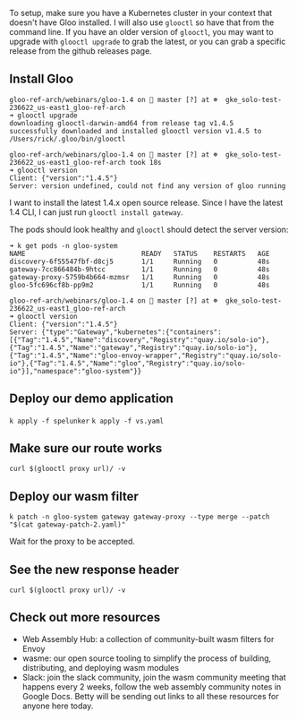 To setup, make sure you have a Kubernetes cluster in your context that doesn't have Gloo installed. 
I will also use `glooctl` so have that from the command line. If you have an older version of `glooctl`, 
you may want to upgrade with `glooctl upgrade` to grab the latest, or you can grab a specific release 
from the github releases page. 

## Install Gloo

```
gloo-ref-arch/webinars/gloo-1.4 on  master [?] at ☸️  gke_solo-test-236622_us-east1_gloo-ref-arch
➜ glooctl upgrade
downloading glooctl-darwin-amd64 from release tag v1.4.5
successfully downloaded and installed glooctl version v1.4.5 to /Users/rick/.gloo/bin/glooctl

gloo-ref-arch/webinars/gloo-1.4 on  master [?] at ☸️  gke_solo-test-236622_us-east1_gloo-ref-arch took 18s
➜ glooctl version
Client: {"version":"1.4.5"}
Server: version undefined, could not find any version of gloo running
```

I want to install the latest 1.4.x open source release. Since I have the latest 1.4 CLI, I can just run
`glooctl install gateway`. 

The pods should look healthy and `glooctl` should detect the server version:

```
➜ k get pods -n gloo-system
NAME                             READY   STATUS    RESTARTS   AGE
discovery-6f55547fbf-d8cj5       1/1     Running   0          48s
gateway-7cc866484b-9htcc         1/1     Running   0          48s
gateway-proxy-5759b4b664-mzmsr   1/1     Running   0          48s
gloo-5fc696cf8b-pp9m2            1/1     Running   0          48s

gloo-ref-arch/webinars/gloo-1.4 on  master [?] at ☸️  gke_solo-test-236622_us-east1_gloo-ref-arch
➜ glooctl version
Client: {"version":"1.4.5"}
Server: {"type":"Gateway","kubernetes":{"containers":[{"Tag":"1.4.5","Name":"discovery","Registry":"quay.io/solo-io"},{"Tag":"1.4.5","Name":"gateway","Registry":"quay.io/solo-io"},{"Tag":"1.4.5","Name":"gloo-envoy-wrapper","Registry":"quay.io/solo-io"},{"Tag":"1.4.5","Name":"gloo","Registry":"quay.io/solo-io"}],"namespace":"gloo-system"}}
```

## Deploy our demo application

`k apply -f spelunker`
`k apply -f vs.yaml`

## Make sure our route works 

`curl $(glooctl proxy url)/ -v` 

## Deploy our wasm filter

`k patch -n gloo-system gateway gateway-proxy --type merge --patch "$(cat gateway-patch-2.yaml)"`

Wait for the proxy to be accepted. 

## See the new response header 

`curl $(glooctl proxy url)/ -v` 

## Check out more resources

* Web Assembly Hub: a collection of community-built wasm filters for Envoy
* wasme: our open source tooling to simplify the process of building, distributing, and deploying wasm modules
* Slack: join the slack community, join the wasm community meeting that happens every 2 weeks, follow the web assembly community notes in Google Docs. Betty will be sending out links to all these resources for anyone here today. 
